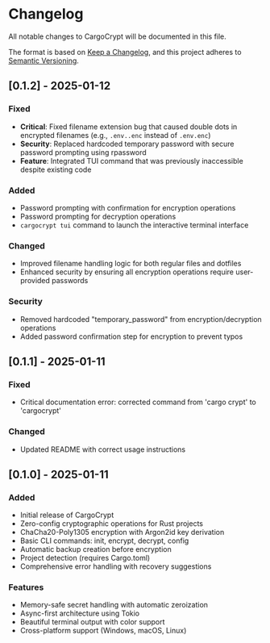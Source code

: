 # Changelog

All notable changes to CargoCrypt will be documented in this file.

The format is based on [Keep a Changelog](https://keepachangelog.com/en/1.0.0/),
and this project adheres to [Semantic Versioning](https://semver.org/spec/v2.0.0.html).

## [0.1.2] - 2025-01-12

### Fixed
- **Critical**: Fixed filename extension bug that caused double dots in encrypted filenames (e.g., `.env..enc` instead of `.env.enc`)
- **Security**: Replaced hardcoded temporary password with secure password prompting using rpassword
- **Feature**: Integrated TUI command that was previously inaccessible despite existing code

### Added
- Password prompting with confirmation for encryption operations
- Password prompting for decryption operations
- `cargocrypt tui` command to launch the interactive terminal interface

### Changed
- Improved filename handling logic for both regular files and dotfiles
- Enhanced security by ensuring all encryption operations require user-provided passwords

### Security
- Removed hardcoded "temporary_password" from encryption/decryption operations
- Added password confirmation step for encryption to prevent typos

## [0.1.1] - 2025-01-11

### Fixed
- Critical documentation error: corrected command from 'cargo crypt' to 'cargocrypt'

### Changed
- Updated README with correct usage instructions

## [0.1.0] - 2025-01-11

### Added
- Initial release of CargoCrypt
- Zero-config cryptographic operations for Rust projects
- ChaCha20-Poly1305 encryption with Argon2id key derivation
- Basic CLI commands: init, encrypt, decrypt, config
- Automatic backup creation before encryption
- Project detection (requires Cargo.toml)
- Comprehensive error handling with recovery suggestions

### Features
- Memory-safe secret handling with automatic zeroization
- Async-first architecture using Tokio
- Beautiful terminal output with color support
- Cross-platform support (Windows, macOS, Linux)